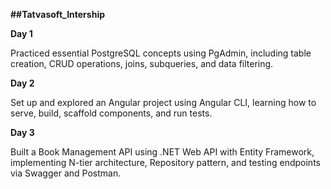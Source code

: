 **##Tatvasoft_Intership**

**Day 1**

Practiced essential PostgreSQL concepts using PgAdmin, including table creation, CRUD operations, joins, subqueries, and data filtering.

**Day 2**

Set up and explored an Angular project using Angular CLI, learning how to serve, build, scaffold components, and run tests.

**Day 3**

Built a Book Management API using .NET Web API with Entity Framework, implementing N-tier architecture, Repository pattern, and testing endpoints via Swagger and Postman.

